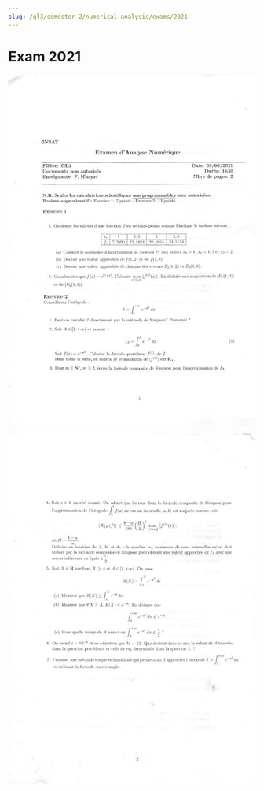 ```yaml
---
slug: /gl3/semester-2/numerical-analysis/exams/2021
---
```


# Exam 2021

![1](assets/2021-1.jpg)

![2](assets/2021-2.jpg)
